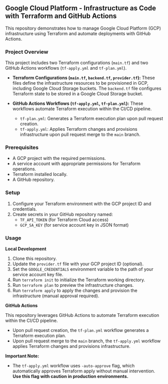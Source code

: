 ## Google Cloud Platform - Infrastructure as Code with Terraform and GitHub Actions

This repository demonstrates how to manage Google Cloud Platform (GCP) infrastructure using Terraform and automate deployments with GitHub Actions.

### Project Overview

This project includes two Terraform configurations (`main.tf`) and two GitHub Actions workflows (`tf-apply.yml` and `tf-plan.yml`).

- **Terraform Configurations (`main.tf`, `backend.tf`, `provider.tf`):** These files define the infrastructure resources to be provisioned in GCP, including Google Cloud Storage buckets. The `backend.tf` file configures Terraform state to be stored in a Google Cloud Storage bucket.

- **GitHub Actions Workflows (`tf-apply.yml`, `tf-plan.yml`):** These workflows automate Terraform execution within the CI/CD pipeline. 
    - `tf-plan.yml`: Generates a Terraform execution plan upon pull request creation.
    - `tf-apply.yml`: Applies Terraform changes and provisions infrastructure upon pull request merge to the `main` branch.

### Prerequisites

* A GCP project with the required permissions.
* A service account with appropriate permissions for Terraform operations.
* Terraform installed locally.
* A GitHub repository.

### Setup

1. Configure your Terraform environment with the GCP project ID and credentials. 
2. Create secrets in your GitHub repository named:
    - `TF_API_TOKEN` (for Terraform Cloud access)
    - `GCP_SA_KEY` (for service account key in JSON format)

### Usage

**Local Development**

1. Clone this repository.
2. Update the `provider.tf` file with your GCP project ID (optional).
3. Set the `GOOGLE_CREDENTIALS` environment variable to the path of your service account key file.
4. Run `terraform init` to initialize the Terraform working directory.
5. Run `terraform plan` to preview the infrastructure changes.
6. Run `terraform apply` to apply the changes and provision the infrastructure (manual approval required).

**GitHub Actions**

This repository leverages GitHub Actions to automate Terraform execution within the CI/CD pipeline.

- Upon pull request creation, the `tf-plan.yml` workflow generates a Terraform execution plan.
- Upon pull request merge to the `main` branch, the `tf-apply.yml` workflow applies Terraform changes and provisions infrastructure.

**Important Note:**

- The `tf-apply.yml` workflow uses `-auto-approve` flag, which automatically approves Terraform apply without manual intervention.  **Use this flag with caution in production environments.**

